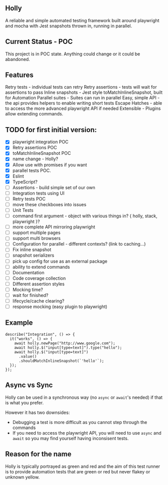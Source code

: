 ## Holly

A reliable and simple automated testing framework built around playwright and mocha with Jest snapshots thrown in, running in parallel.

## Current Status - POC

This project is in POC state. Anything could change or it could be abandoned.

## Features

Retry tests - individual tests can retry
Retry assertions - tests will wait for assertions to pass
Inline snapshots - Jest style toMatchInlineSnapshot, built for Automation
Parallel suites - Suites can run in parallel
Easy, simple API - the api provides helpers to enable writing short tests
Escape Hatches - able to access the more advanced playwright API if needed
Extensible - Plugins allow extending commands.

## TODO for first initial version:

- [x] playwright integration POC
- [x] Retry assertions POC
- [x] toMatchInlineSnapshot POC
- [x] name change - Holly?
- [x] Allow use with promises if you want
- [x] parallel tests POC.
- [x] Eslint
- [x] TypeScript?
- [ ] Assertions - build simple set of our own
- [ ] Integration tests using UI
- [ ] Retry tests POC
- [ ] move these checkboxes into issues
- [ ] Unit Tests
- [ ] command first argument - object with various things in? { holly, stack, playwright }?
- [ ] more complete API mirroring playwright
- [ ] support multiple pages
- [ ] support multi browsers
- [ ] Configuration for parallel - different contexts? (link to caching...)
- [ ] Fix inline snapshot
- [ ] snapshot serializers
- [ ] pick up config for use as an external package
- [ ] ability to extend commands
- [ ] Documentation
- [ ] Code coverage collection
- [ ] Different assertion styles
- [ ] Mocking time?
- [ ] wait for finished?
- [ ] lifecycle/cache clearing?
- [ ] response mocking (easy plugin to playwright)

## Example

```
describe("Integration", () => {
  it("works", () => {
    await holly.newPage("http://www.google.com");
    await holly.$("input[type=text]").type("hello");
    await holly.$("input[type=text]")
      .value()
      .shouldMatchInlineSnapshot(`'hello'`);
  });
});
```

## Async vs Sync

Holly can be used in a synchronous way (no `async` or `await`'s needed) if that is what you prefer.

However it has two downsides:

- Debugging a test is more difficult as you cannot step through the commands
- If you need to access the playwright API, you will need to use `async` and `await` so you may find yourself having inconsisent tests.

## Reason for the name

Holly is typically portrayed as green and red and the aim of this test runner is to provide automation tests that are green or red but never flakey or unknown yellow.
